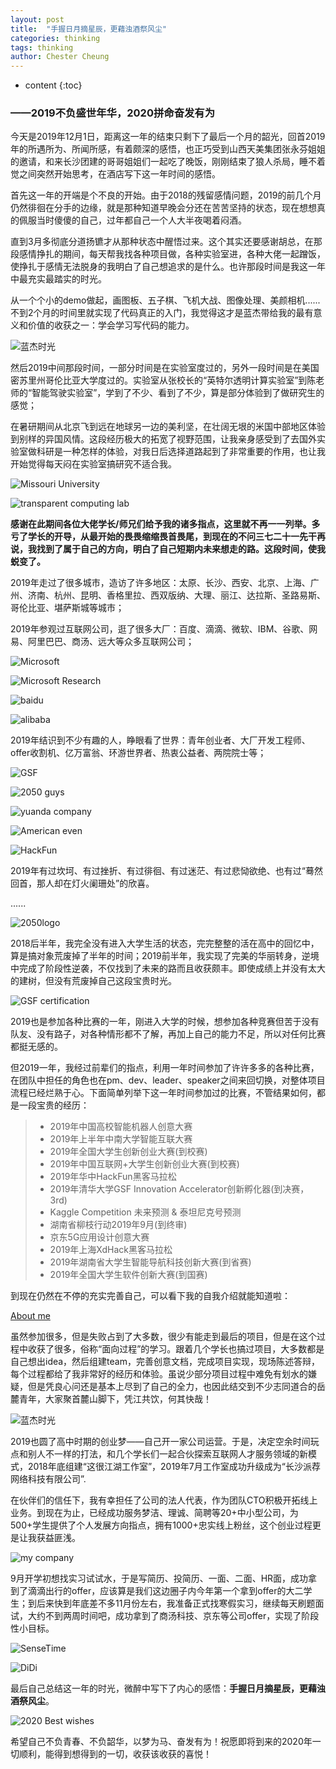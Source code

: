 ```yaml
---
layout: post
title:  "手握日月摘星辰，更藉浊酒祭风尘"
categories: thinking
tags: thinking
author: Chester Cheung
---
```


* content
{:toc}

### ——2019不负盛世年华，2020拼命奋发有为






今天是2019年12月1日，距离这一年的结束只剩下了最后一个月的韶光，回首2019年的所遇所为、所闻所感，有着颇深的感悟，也正巧受到山西天美集团张永芬姐姐的邀请，和来长沙团建的哥哥姐姐们一起吃了晚饭，刚刚结束了狼人杀局，睡不着觉之间突然开始思考，在酒店写下这一年时间的感悟。

首先这一年的开端是个不良的开始。由于2018的残留感情问题，2019的前几个月仍然徘徊在分手的边缘，就是那种知道早晚会分还在苦苦坚持的状态，现在想想真的佩服当时傻傻的自己，过年都自己一个人大半夜喝着闷酒。

直到3月多彻底分道扬镳才从那种状态中醒悟过来。这个其实还要感谢胡总，在那段感情挣扎的期间，每天帮我找各种项目做，各种实验室进，各种大佬一起蹭饭，使挣扎于感情无法脱身的我明白了自己想追求的是什么。也许那段时间是我这一年中最充实最踏实的时光。

从一个个小的demo做起，画图板、五子棋、飞机大战、图像处理、美颜相机......不到2个月的时间里就实现了代码真正的入门，我觉得这才是蓝杰带给我的最有意义和价值的收获之一：学会学习写代码的能力。

![蓝杰时光](https://zhychestercheung.github.io/photos/friend4.jpg)

然后2019中间那段时间，一部分时间是在实验室度过的，另外一段时间是在美国密苏里州哥伦比亚大学度过的。实验室从张校长的“英特尔透明计算实验室”到陈老师的“智能驾驶实验室”，学到了不少、看到了不少，算是部分体验到了做研究生的感觉；

在暑研期间从北京飞到远在地球另一边的美利坚，在壮阔无垠的米国中部地区体验到别样的异国风情。这段经历极大的拓宽了视野范围，让我亲身感受到了去国外实验室做科研是一种怎样的体验，对我日后选择道路起到了非常重要的作用，也让我开始觉得每天闷在实验室搞研究不适合我。

![Missouri University](https://zhychestercheung.github.io/photos/missuri.jpg)

![transparent computing lab](https://zhychestercheung.github.io/photos/tcl.jpg)

**感谢在此期间各位大佬学长/师兄们给予我的诸多指点，这里就不再一一列举。多亏了学长的开导，从最开始的畏畏缩缩畏首畏尾，到现在的不问三七二十一先干再说，我找到了属于自己的方向，明白了自己短期内未来想走的路。这段时间，使我蜕变了。**

2019年走过了很多城市，造访了许多地区：太原、长沙、西安、北京、上海、广州、济南、杭州、昆明、香格里拉、西双版纳、大理、丽江、达拉斯、圣路易斯、哥伦比亚、堪萨斯城等城市；

2019年参观过互联网公司，逛了很多大厂：百度、滴滴、微软、IBM、谷歌、网易、阿里巴巴、商汤、远大等众多互联网公司；

![Microsoft](https://zhychestercheung.github.io/photos/company1.jpg)

![Microsoft Research](https://zhychestercheung.github.io/photos/company5.jpg)

![baidu](https://zhychestercheung.github.io/photos/company4.jpg)

![alibaba](https://zhychestercheung.github.io/photos/company2.jpg)

2019年结识到不少有趣的人，睁眼看了世界：青年创业者、大厂开发工程师、offer收割机、亿万富翁、环游世界者、热衷公益者、两院院士等；

![GSF](https://zhychestercheung.github.io/photos/friend1.jpg)

![2050 guys](https://zhychestercheung.github.io/photos/friend2.jpg)

![yuanda company](https://zhychestercheung.github.io/photos/friend3.jpg)

![American even](https://zhychestercheung.github.io/photos/friend5.jpg)

![HackFun](https://zhychestercheung.github.io/photos/friend6.jpg)

2019年有过坎坷、有过挫折、有过徘徊、有过迷茫、有过悲恸欲绝、也有过“蓦然回首，那人却在灯火阑珊处”的欣喜。

......

![2050logo](https://zhychestercheung.github.io/photos/friend7.jpg)

2018后半年，我完全没有进入大学生活的状态，完完整整的活在高中的回忆中，算是搞对象荒废掉了半年的时间；2019前半年，我实现了完美的华丽转身，逆境中完成了阶段性逆袭，不仅找到了未来的路而且收获颇丰。即使成绩上并没有太大的建树，但没有荒废掉自己这段宝贵时光。

![GSF certification](https://zhychestercheung.github.io/photos/certifi.jpg)

2019也是参加各种比赛的一年，刚进入大学的时候，想参加各种竞赛但苦于没有队友、没有路子，对各种情形都不了解，再加上自己的能力不足，所以对任何比赛都挺无感的。

但2019一年，我经过前辈们的指点，利用一年时间参加了许许多多的各种比赛，在团队中担任的角色也在pm、dev、leader、speaker之间来回切换，对整体项目流程已经烂熟于心。下面简单列举下这一年时间参加过的比赛，不管结果如何，都是一段宝贵的经历：

> + 2019年中国高校智能机器人创意大赛
> + 2019年上半年中南大学智能互联大赛
> + 2019年全国大学生创新创业大赛(到校赛)
> + 2019年中国互联网+大学生创新创业大赛(到校赛)
> + 2019年华中HackFun黑客马拉松
> + 2019年清华大学GSF Innovation Accelerator创新孵化器(到决赛，3rd)
> + Kaggle Competition 未来预测 & 泰坦尼克号预测
> + 湖南省柳枝行动2019年9月(到终审)
> + 京东5G应用设计创意大赛
> + 2019年上海XdHack黑客马拉松
> + 2019年湖南省大学生智能导航科技创新大赛(到省赛)
> + 2019年全国大学生软件创新大赛(到国赛)

到现在仍然在不停的充实完善自己，可以看下我的自我介绍就能知道啦：

[About me](https://zhychestercheung.github.io/about/)

虽然参加很多，但是失败占到了大多数，很少有能走到最后的项目，但是在这个过程中收获了很多，俗称“面向过程”的学习。跟着几个学长也搞过项目，大多数都是自己想出idea，然后组建team，完善创意文档，完成项目实现，现场陈述答辩，每个过程都给了我非常好的经历和体验。虽说少部分项目过程中难免有划水的嫌疑，但是凭良心问还是基本上尽到了自己的全力，也因此结交到不少志同道合的岳麓青年，大家聚首麓山脚下，凭江共饮，何其快哉！

![蓝杰时光](https://zhychestercheung.github.io/photos/friend4.jpg)

2019也圆了高中时期的创业梦——自己开一家公司运营。于是，决定空余时间玩点和别人不一样的打法，和几个学长们一起合伙探索互联网人才服务领域的新模式，2018年底组建“这很江湖工作室”，2019年7月工作室成功升级成为“长沙派荐网络科技有限公司”.

在伙伴们的信任下，我有幸担任了公司的法人代表，作为团队CTO积极开拓线上业务。到现在为止，已经成功服务梦洁、理诚、简聘等20+中小型公司，为500+学生提供了个人发展方向指点，拥有1000+忠实线上粉丝，这个创业过程更是让我获益匪浅。

![my company](https://zhychestercheung.github.io/photos/certifi2.jpg)

9月开学初想找实习试试水，于是写简历、投简历、一面、二面、HR面，成功拿到了滴滴出行的offer，应该算是我们这边圈子内今年第一个拿到offer的大二学生；到后来快到年底差不多11月份左右，我准备正式找寒假实习，继续每天刷题面试，大约不到两周时间吧，成功拿到了商汤科技、京东等公司offer，实现了阶段性小目标。

![SenseTime](https://zhychestercheung.github.io/photos/shangtang.png)

![DiDi](https://zhychestercheung.github.io/photos/didi.jpg)

最后自己总结这一年的时光，微醉中写下了内心的感悟：**手握日月摘星辰，更藉浊酒祭风尘**。

![2020 Best wishes](https://zhychestercheung.github.io/photos/horizon2020.jpg)

希望自己不负青春、不负韶华，以梦为马、奋发有为！祝愿即将到来的2020年一切顺利，能得到想得到的一切，收获该收获的喜悦！
